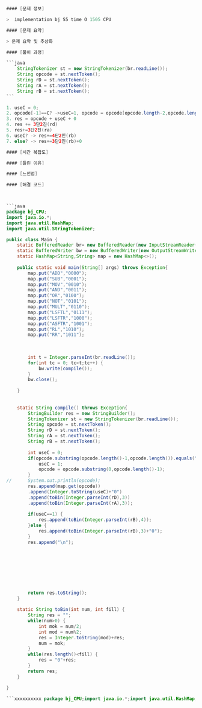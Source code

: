 ````java
#### [문제 정보]

>  implementation bj S5 time O 1505 CPU

#### [문제 요약]

> 문제 요약 및 추상화

#### [풀이 과정]

```java
	StringTokenizer st = new StringTokenizer(br.readLine());
	String opcode = st.nextToken();
	String rD = st.nextToken();
	String rA = st.nextToken();
	String rB = st.nextToken();
```

1. useC = 0;
2. opcode[-1]==C? ->useC=1, opcode = opcode[opcode.length-2,opcode.length-1]
3. res = opcode + useC + 0
4. res += 3단2진(rd)
5. res+=3단2진(ra)
6. useC? -> res+=4단2진(rb)
7. else? -> res+=3단2진(rb)+0

#### [시간 복잡도]

#### [틀린 이유]

#### [느낀점]

#### [해결 코드]



```java
package bj_CPU;
import java.io.*;
import java.util.HashMap;
import java.util.StringTokenizer;

public class Main {
	static BufferedReader br= new BufferedReader(new InputStreamReader(System.in));
	static BufferedWriter bw = new BufferedWriter(new OutputStreamWriter(System.out));
	static HashMap<String,String> map = new HashMap<>();
	
	public static void main(String[] args) throws Exception{
		map.put("ADD","0000");
		map.put("SUB","0001");
		map.put("MOV","0010");
		map.put("AND","0011");
		map.put("OR","0100");
		map.put("NOT","0101");
		map.put("MULT","0110");
		map.put("LSFTL","0111");
		map.put("LSFTR","1000");
		map.put("ASFTR","1001");
		map.put("RL","1010");
		map.put("RR","1011");
		
		
		
		int t = Integer.parseInt(br.readLine());
		for(int tc = 0; tc<t;tc++) {
			bw.write(compile());
		}
		bw.close();
		
	}
	
	
	static String compile() throws Exception{
		StringBuilder res = new StringBuilder();
		StringTokenizer st = new StringTokenizer(br.readLine());
		String opcode = st.nextToken();
		String rD = st.nextToken();
		String rA = st.nextToken();
		String rB = st.nextToken();
		
		int useC = 0;
		if(opcode.substring(opcode.length()-1,opcode.length()).equals("C")) {
			useC = 1;
			opcode = opcode.substring(0,opcode.length()-1);
		}
//		System.out.println(opcode);
		res.append(map.get(opcode))
		.append(Integer.toString(useC)+"0")
		.append(toBin(Integer.parseInt(rD),3))
		.append(toBin(Integer.parseInt(rA),3));
		
		if(useC==1) {
			res.append(toBin(Integer.parseInt(rB),4));
		}else {
			res.append(toBin(Integer.parseInt(rB),3)+"0");
		}
		res.append("\n");
		
		
		
		
		
		
		
		
		return res.toString();
	}
	
	static String toBin(int num, int fill) {
		String res = "";
		while(num>0) {
			int mok = num/2;
			int mod = num%2;
			res = Integer.toString(mod)+res;
			num = mok;
		}
		while(res.length()<fill) {
			res = "0"+res;
		}
		return res;
	}

}

```xxxxxxxxxx package bj_CPU;import java.io.*;import java.util.HashMap;import java.util.StringTokenizer;public class Main {    static BufferedReader br= new BufferedReader(new InputStreamReader(System.in));    static BufferedWriter bw = new BufferedWriter(new OutputStreamWriter(System.out));    static HashMap<String,String> map = new HashMap<>();        public static void main(String[] args) throws Exception{        map.put("ADD","0000");        map.put("SUB","0001");        map.put("MOV","0010");        map.put("AND","0011");        map.put("OR","0100");        map.put("NOT","0101");        map.put("MULT","0110");        map.put("LSFTL","0111");        map.put("LSFTR","1000");        map.put("ASFTR","1001");        map.put("RL","1010");        map.put("RR","1011");                                int t = Integer.parseInt(br.readLine());        for(int tc = 0; tc<t;tc++) {            bw.write(compile());        }        bw.close();            }            static String compile() throws Exception{        StringBuilder res = new StringBuilder();        StringTokenizer st = new StringTokenizer(br.readLine());        String opcode = st.nextToken();        String rD = st.nextToken();        String rA = st.nextToken();        String rB = st.nextToken();                int useC = 0;        if(opcode.substring(opcode.length()-1,opcode.length()).equals("C")) {            useC = 1;            opcode = opcode.substring(0,opcode.length()-1);        }//      System.out.println(opcode);        res.append(map.get(opcode))        .append(Integer.toString(useC)+"0")        .append(toBin(Integer.parseInt(rD),3))        .append(toBin(Integer.parseInt(rA),3));                if(useC==1) {            res.append(toBin(Integer.parseInt(rB),4));        }else {            res.append(toBin(Integer.parseInt(rB),3)+"0");        }        res.append("\n");                                                                        return res.toString();    }        static String toBin(int num, int fill) {        String res = "";        while(num>0) {            int mok = num/2;            int mod = num%2;            res = Integer.toString(mod)+res;            num = mok;        }        while(res.length()<fill) {            res = "0"+res;        }        return res;    }}java
````